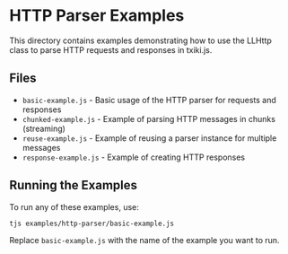 # HTTP Parser Examples

This directory contains examples demonstrating how to use the LLHttp class to parse HTTP requests and responses in txiki.js.

## Files

- `basic-example.js` - Basic usage of the HTTP parser for requests and responses
- `chunked-example.js` - Example of parsing HTTP messages in chunks (streaming)
- `reuse-example.js` - Example of reusing a parser instance for multiple messages
- `response-example.js` - Example of creating HTTP responses

## Running the Examples

To run any of these examples, use:

```bash
tjs examples/http-parser/basic-example.js
```

Replace `basic-example.js` with the name of the example you want to run.